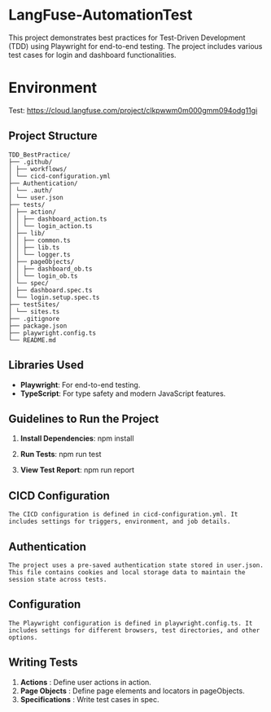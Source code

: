 # LangFuse-AutomationTest

This project demonstrates best practices for Test-Driven Development (TDD) using Playwright for end-to-end testing. The project includes various test cases for login and dashboard functionalities.

# Environment
   Test: https://cloud.langfuse.com/project/clkpwwm0m000gmm094odg11gi

## Project Structure
```
TDD_BestPractice/
├── .github/
│ ├── workflows/
│ └── cicd-configuration.yml
├── Authentication/
│ └── .auth/
│ └── user.json
├── tests/
│ ├── action/
│ │ ├── dashboard_action.ts
│ │ └── login_action.ts
│ ├── lib/
│ │ ├── common.ts
│ │ ├── lib.ts
│ │ └── logger.ts
│ ├── pageObjects/
│ │ ├── dashboard_ob.ts
│ │ └── login_ob.ts
│ └── spec/
│ ├── dashboard.spec.ts
│ └── login.setup.spec.ts
├── testSites/
│ └── sites.ts
├── .gitignore
├── package.json
├── playwright.config.ts
└── README.md
```
## Libraries Used

- **Playwright**: For end-to-end testing.
- **TypeScript**: For type safety and modern JavaScript features.

## Guidelines to Run the Project

1. **Install Dependencies**:
   npm install

2. **Run Tests**:
   npm run test

3. **View Test Report**:
   npm run report

## CICD Configuration
    The CICD configuration is defined in cicd-configuration.yml. It includes settings for triggers, environment, and job details.

## Authentication
    The project uses a pre-saved authentication state stored in user.json. This file contains cookies and local storage data to maintain the session state across tests.

## Configuration
    The Playwright configuration is defined in playwright.config.ts. It includes settings for different browsers, test directories, and other options.

## Writing Tests
1.   **Actions** : Define user actions in action.
2.   **Page Objects** : Define page elements and locators in pageObjects.
3.   **Specifications** : Write test cases in spec.
   
